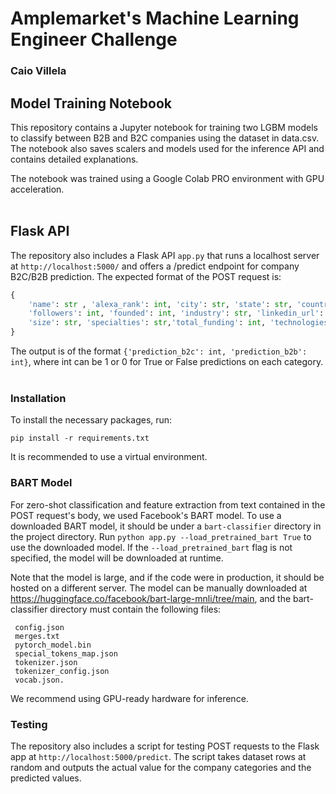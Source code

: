 # Amplemarket's Machine Learning Engineer Challenge
### Caio Villela

## Model Training Notebook

This repository contains a Jupyter notebook for training two LGBM models to classify between B2B and B2C companies using the dataset in data.csv. The notebook also saves scalers and models used for the inference API and contains detailed explanations.

The notebook was trained using a Google Colab PRO environment with GPU acceleration.
<br>
<br>
## Flask API
The repository also includes a Flask API `app.py` that runs a localhost server at `http://localhost:5000/` and offers a /predict endpoint for company B2C/B2B prediction. The expected format of the POST request is:

```python
{
    'name': str , 'alexa_rank': int, 'city': str, 'state': str, 'country': str, 'hq': str, 'website': str, 'employees_on_linkedin':int, 
    'followers': int, 'founded': int, 'industry': str, 'linkedin_url': str, 'overview': str, 'ownership_type': str, 'sic_codes': int, 
    'size': str, 'specialties': str,'total_funding': int, 'technologies': str, 'company_hubs': str, 'events': str, 'categories': str
}
````
The output is of the format `{'prediction_b2c': int, 'prediction_b2b': int}`, where int can be 1 or 0 for True or False predictions on each category.
<br>
<br>
### Installation
To install the necessary packages, run:
```
pip install -r requirements.txt
```

It is recommended to use a virtual environment.

### BART Model
For zero-shot classification and feature extraction from text contained in the POST request's body, we used Facebook's BART model. To use a downloaded BART model, it should be under a `bart-classifier` directory in the project directory. Run `python app.py --load_pretrained_bart True` to use the downloaded model. If the `--load_pretrained_bart` flag is not specified, the model will be downloaded at runtime.

Note that the model is large, and if the code were in production, it should be hosted on a different server. The model can be manually downloaded at https://huggingface.co/facebook/bart-large-mnli/tree/main, and the bart-classifier directory must contain the following files:

```
 config.json
 merges.txt
 pytorch_model.bin
 special_tokens_map.json
 tokenizer.json
 tokenizer_config.json
 vocab.json.
```
We recommend using GPU-ready hardware for inference.

### Testing
The repository also includes a script for testing POST requests to the Flask app at `http://localhost:5000/predict`. The script takes dataset rows at random and outputs the actual value for the company categories and the predicted values.
